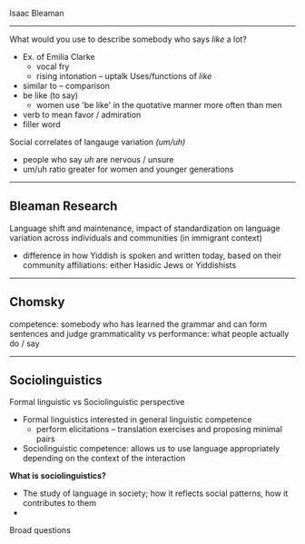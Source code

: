 Isaac Bleaman

---

What would you use to describe somebody who says *like* a lot?
- Ex. of Emilia Clarke
	- vocal fry
	- rising intonation – uptalk
Uses/functions of *like*
- similar to – comparison
- be like (to say)
	- women use 'be like' in the quotative manner more often than men
- verb to mean favor / admiration
- filler word

Social correlates of langauge variation *(um/uh)*
- people who say *uh* are nervous / unsure
- um/uh ratio greater for women and younger generations



---

## Bleaman Research
Language shift and maintenance, impact of standardization on language variation across individuals and communities (in immigrant context)
- difference in how Yiddish is spoken and written today, based on their community affiliations: either Hasidic Jews or Yiddishists

---

## Chomsky
competence: somebody who has learned the grammar and can form sentences and judge grammaticality
vs
performance: what people actually do / say

---

## Sociolinguistics
Formal linguistic vs Sociolinguistic perspective
- Formal linguistics interested in general linguistic competence
	- perform elicitations – translation exercises and proposing minimal pairs
- Sociolinguistic competence: allows us to use language appropriately depending on the context of the interaction

**What is sociolinguistics?**
- The study of language in society; how it reflects social patterns, how it contributes to them
- 

Broad questions